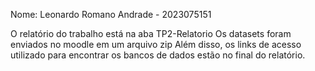 Nome: Leonardo Romano Andrade - 2023075151

O relatório do trabalho está na aba TP2-Relatorio
Os datasets foram enviados no moodle em um arquivo zip
Além disso, os links de acesso utilizado para encontrar os bancos de dados estão no final do relatório.
